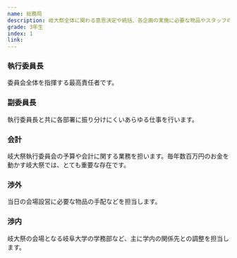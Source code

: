 ```yaml
---
name: 総務局
description: 岐大祭全体に関わる意思決定や統括、各企画の実施に必要な物品やスタッフの手配、学内外とのやり取りを担います。
grade: 3年生
index: 1
link: 
---
```


### 執行委員長
委員会全体を指揮する最高責任者です。

### 副委員長
執行委員長と共に各部署に振り分けにくいあらゆる仕事を行います。

### 会計
岐大祭執行委員会の予算や会計に関する業務を担います。毎年数百万円のお金を動かす岐大祭では、とても重要な存在です。

### 渉外
当日の会場設営に必要な物品の手配などを担当します。

### 渉内
岐大祭の会場となる岐阜大学の学務部など、主に学内の関係先との調整を担当します。
